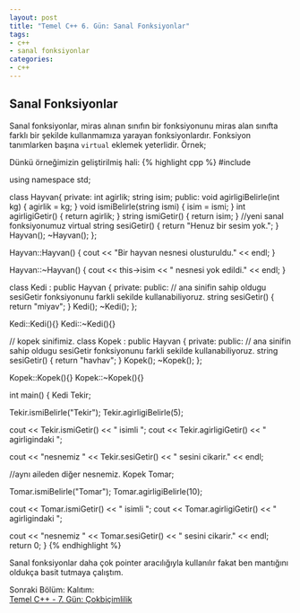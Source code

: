 ```yaml
---
layout: post
title: "Temel C++ 6. Gün: Sanal Fonksiyonlar"
tags:
- c++
- sanal fonksiyonlar
categories:
- c++
---
```


Sanal Fonksiyonlar
------------------
Sanal fonksiyonlar, miras alınan sınıfın bir fonksiyonunu miras alan sınıfta farklı bir şekilde kullanmamıza yarayan fonksiyonlardır. Fonksiyon tanımlarken başına `virtual` eklemek yeterlidir. Örnek;  

Dünkü örneğimizin geliştirilmiş hali:
{% highlight cpp %}
#include <iostream>

using namespace std;

class Hayvan{
   private:
      int agirlik;
      string isim;
   public:
      void agirligiBelirle(int kg)
      {
         agirlik = kg;
      }
      void ismiBelirle(string ismi)
      {
         isim = ismi;
      }
      int agirligiGetir()
      {
         return agirlik;
      }
      string ismiGetir()
      {
         return isim;
      }
      //yeni sanal fonksiyonumuz
      virtual string sesiGetir()
      {
         return "Henuz bir sesim yok.";
      }
      Hayvan();
      ~Hayvan();
};

Hayvan::Hayvan()
{
   cout << "Bir hayvan nesnesi olusturuldu." << endl;
}

Hayvan::~Hayvan()
{
   cout << this->isim << " nesnesi yok edildi." << endl;
}

class Kedi : public Hayvan
{
   private:
   public:
      // ana sinifin sahip oldugu sesiGetir fonksiyonunu farkli sekilde kullanabiliyoruz.
      string sesiGetir()
      {
         return "miyav";
      }
      Kedi();
      ~Kedi();
};

Kedi::Kedi(){}
Kedi::~Kedi(){}

// kopek sinifimiz.
class Kopek : public Hayvan
{
   private:
   public:
      // ana sinifin sahip oldugu sesiGetir fonksiyonunu farkli sekilde kullanabiliyoruz.
      string sesiGetir()
      {
         return "havhav";
      }
      Kopek();
      ~Kopek();
};

Kopek::Kopek(){}
Kopek::~Kopek(){}

int main()
{
   Kedi Tekir;

   Tekir.ismiBelirle("Tekir");
   Tekir.agirligiBelirle(5);

   cout << Tekir.ismiGetir() << " isimli ";
   cout << Tekir.agirligiGetir() << " agirligindaki ";

   cout << "nesnemiz " << Tekir.sesiGetir() << " sesini cikarir." << endl;

   //aynı aileden diğer nesnemiz.
   Kopek Tomar;

   Tomar.ismiBelirle("Tomar");
   Tomar.agirligiBelirle(10);

   cout << Tomar.ismiGetir() << " isimli ";
   cout << Tomar.agirligiGetir() << " agirligindaki ";

   cout << "nesnemiz " << Tomar.sesiGetir() << " sesini cikarir." << endl;
   return 0;
}
{% endhighlight %}

Sanal fonksiyonlar daha çok pointer aracılığıyla kullanılır fakat ben mantığını oldukça basit tutmaya çalıştım.  

Sonraki Bölüm: Kalıtım:  
[Temel C++ - 7. Gün: Çokbiçimlilik][1]

[1]: /temel-cpp-yedinci-gun-cokbicimlilik/
